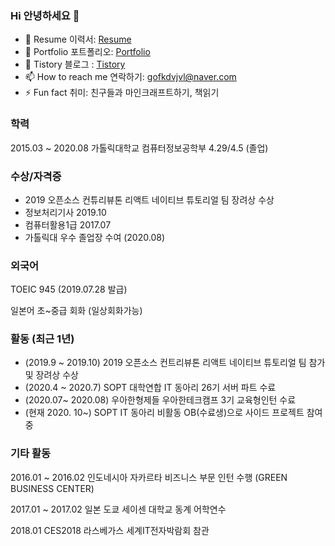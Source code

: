 ### Hi 안녕하세요 👋

- 🔭 Resume 이력서: [Resume](https://www.notion.so/RESUME-f7c2b9a8f9c84df9806cc62287f6547b) 
- 🌱 Portfolio 포트폴리오: [Portfolio](https://www.notion.so/COVERLETTER-PORTFOLIO-2eb64be0156d446ab2f291f95591b127)
- 👯 Tistory 블로그 : [Tistory](https://haerang94.tistory.com/)
- 📫 How to reach me 연락하기: gofkdvjvl@naver.com 
- ⚡ Fun fact 취미: 친구들과 마인크래프트하기, 책읽기

### 학력

2015.03 ~ 2020.08 가톨릭대학교 컴퓨터정보공학부 4.29/4.5 (졸업)

### 수상/자격증

- 2019 오픈소스 컨튜리뷰톤 리액트 네이티브 튜토리얼 팀 장려상 수상
- 정보처리기사 2019.10
- 컴퓨터활용1급 2017.07
- 가톨릭대 우수 졸업장 수여 (2020.08)

### 외국어

TOEIC 945 (2019.07.28 발급)

일본어 초~중급 회화 (일상회화가능)

### 활동 (최근 1년)

- (2019.9 ~ 2019.10) 2019 오픈소스 컨트리뷰톤 리액트 네이티브 튜토리얼 팀 참가 및 장려상 수상
- (2020.4 ~ 2020.7) SOPT 대학연합 IT 동아리 26기 서버 파트 수료
- (2020.07~ 2020.08) 우아한형제들 우아한테크캠프 3기 교육형인턴 수료
- (현재 2020. 10~) SOPT IT 동아리 비활동 OB(수료생)으로 사이드 프로젝트 참여중


### 기타 활동

2016.01 ~ 2016.02 인도네시아 자카르타 비즈니스 부문 인턴 수행 (GREEN BUSINESS CENTER)

2017.01 ~ 2017.02 일본 도쿄 세이센 대학교 동계 어학연수 

2018.01 CES2018 라스베가스 세계IT전자박람회 참관
